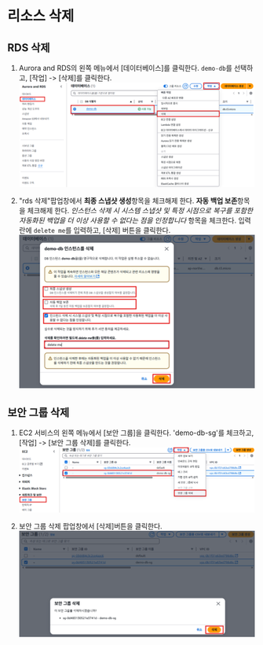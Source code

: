 # 리소스 삭제

## RDS 삭제
1. Aurora and RDS의 왼쪽 메뉴에서 [데이터베이스]를 클릭한다. `demo-db`를 선택하고, [작업] -> [삭제]를 클릭한다.
   ![rds 삭제](../../images/4/16-1.png)

2. "rds 삭제"팝업창에서 **최종 스냅샷 생성**항목을 체크해제 한다. **자동 백업 보존**항목을 체크해제 한다. *인스턴스 삭제 시 시스템 스냅샷 및 특정 시점으로 복구를 포함한 자동화된 백업을 더 이상 사용할 수 없다는 점을 인정합니다* 항목을 체크한다. 입력란에 `delete me`를 입력하고, [삭제] 버튼을 클릭한다.
   ![rds 삭제](../../images/4/16-2.png)

## 보안 그룹 삭제
1. EC2 서비스의 왼쪽 메뉴에서 [보안 그룹]을 클릭한다. 'demo-db-sg'를 체크하고, [작업] -> [보안 그룹 삭제]를 클릭한다.
   ![보안 그룹 삭제](../../images/4/16-3.png)

2. 보안 그룹 삭제 팝업창에서 [삭제]버튼을 클릭한다.
   ![보안 그룹 삭제](../../images/4/16-4.png)